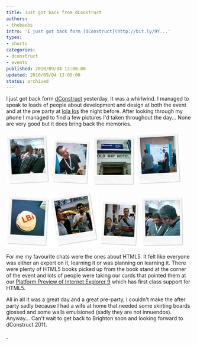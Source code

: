 ```yaml
---
title: Just got back from dConstruct
authors:
- thebeebs
intro: 'I just got back form [dConstruct](http://bit.ly/9Y...'
types:
- shorts
categories:
- dconstruct
- events
published: 2010/09/04 12:00:00
updated: 2010/09/04 13:00:00
status: archived
---
```


I just got back form [dConstruct](http://bit.ly/9YOAjM "dConstruct conference") yesterday, It was a whirlwind. I managed to speak to loads of people about development and design at both the event and at the pre party at [lola los](http://bit.ly/b1StG4 "Link to the Lola Los website in brighton") the night before. After looking through my phone I managed to find a few pictures I'd taken throughout the day... None are very good but it does bring back the memories.

[![The Main hall was really busy](images/3683.WP_000040_thumb_37C7069C.jpg "The Main hall was really busy")](https://msdnshared.blob.core.windows.net/media/MSDNBlogsFS/prod.evol.blogs.msdn.com/CommunityServer.Blogs.Components.WeblogFiles/00/00/01/38/93/metablogapi/2605.WP_000040_1B79C47C.jpg) [![Mark Quirk talking about HTML5](images/3201.WP_000039_thumb_6CA3E60C.jpg "Mark Quirk talking about HTML5")](https://msdnshared.blob.core.windows.net/media/MSDNBlogsFS/prod.evol.blogs.msdn.com/CommunityServer.Blogs.Components.WeblogFiles/00/00/01/38/93/metablogapi/6320.WP_000039_048ACD33.jpg)&#160; [![The hotel we stayed at... Great toast.](images/5355.WP_000025_thumb_2833CF00.jpg "The hotel we stayed at... Great toast.")](https://msdnshared.blob.core.windows.net/media/MSDNBlogsFS/prod.evol.blogs.msdn.com/CommunityServer.Blogs.Components.WeblogFiles/00/00/01/38/93/metablogapi/7418.WP_000025_206BDC5E.jpg) [![Manning our stand during a session](images/8267.WP_000054_thumb_100750D1.jpg "Manning our stand during a session")](https://msdnshared.blob.core.windows.net/media/MSDNBlogsFS/prod.evol.blogs.msdn.com/CommunityServer.Blogs.Components.WeblogFiles/00/00/01/38/93/metablogapi/4786.WP_000054_59E5D881.jpg) 

[![A Cake given to me because I made a paper rose for the guys on the LBi stand](images/1663.WP_000048_thumb_1FEF839C.jpg "A Cake given to me because I made a paper rose for the guys on the LBi stand")](https://msdnshared.blob.core.windows.net/media/MSDNBlogsFS/prod.evol.blogs.msdn.com/CommunityServer.Blogs.Components.WeblogFiles/00/00/01/38/93/metablogapi/0383.WP_000048_53E5BF4A.jpg)[![People visiting our stand](images/5282.WP_000029_thumb_1F53A0E7.jpg "People visiting our stand")](https://msdnshared.blob.core.windows.net/media/MSDNBlogsFS/prod.evol.blogs.msdn.com/CommunityServer.Blogs.Components.WeblogFiles/00/00/01/38/93/metablogapi/8424.WP_000029_70BD9804.jpg) [![Alex showing off HTML5](images/7127.WP_000028_thumb_21678BDC.jpg "Alex showing off HTML5")](https://msdnshared.blob.core.windows.net/media/MSDNBlogsFS/prod.evol.blogs.msdn.com/CommunityServer.Blogs.Components.WeblogFiles/00/00/01/38/93/metablogapi/3817.WP_000028_3DC4F3C9.jpg) [![Spooner and a Windows Phone7](images/6153.WP_000031_thumb_71E8F742.jpg "Spooner and a Windows Phone7")](https://msdnshared.blob.core.windows.net/media/MSDNBlogsFS/prod.evol.blogs.msdn.com/CommunityServer.Blogs.Components.WeblogFiles/00/00/01/38/93/metablogapi/7633.WP_000031_0007E640.jpg) 

For me my favourite chats were the ones about HTML5. It felt like everyone was either an expert on it, learning it or was planning on learning it. There were plenty of HTML5 books picked up from the book stand at the corner of the event and lots of people were taking our cards that pointed them at our [Platform Preview of Internet Explorer 9](http://bit.ly/MSIE9 "The microsoft Internet Explorer Platform Preview") which has first class support for HTML5.

All in all it was a great day and a great pre-party, I couldn't make the after party sadly because I had a wife at home that needed some skirting boards glossed and some walls emulsioned (sadly they are not innuendos). Anyway... Can't wait to get back to Brighton soon and looking forward to dConstruct 2011.

[&#160;](https://msdnshared.blob.core.windows.net/media/MSDNBlogsFS/prod.evol.blogs.msdn.com/CommunityServer.Blogs.Components.WeblogFiles/00/00/01/38/93/metablogapi/4186.WP_000048_77BE70D7.jpg)
